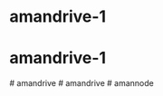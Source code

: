 # amandrive-1
# amandrive-1
#   a m a n d r i v e  
 #   a m a n d r i v e  
 #   a m a n n o d e  
 